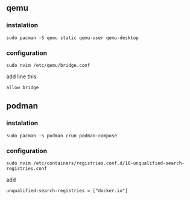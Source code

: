 ## qemu
### instalation
```
sudo pacman -S qemu static qemu-user qemu-desktop
```
### configuration
```
sudo nvim /etc/qemu/bridge.conf
```
add line this
```
allow bridge
```
## podman
### instalation
```
sudo pacman -S podman crun podman-compose
```
### configuration
```
sudo nvim /etc/containers/registries.conf.d/10-unqualified-search-registries.conf
```
add
```
unqualified-search-registries = ["docker.io"]
```
